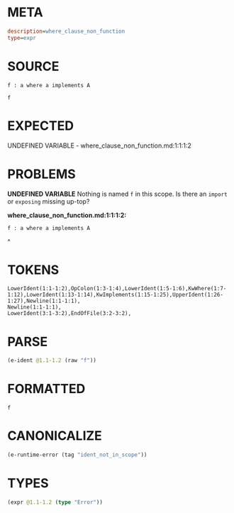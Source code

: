 # META
~~~ini
description=where_clause_non_function
type=expr
~~~
# SOURCE
~~~roc
f : a where a implements A

f
~~~
# EXPECTED
UNDEFINED VARIABLE - where_clause_non_function.md:1:1:1:2
# PROBLEMS
**UNDEFINED VARIABLE**
Nothing is named `f` in this scope.
Is there an `import` or `exposing` missing up-top?

**where_clause_non_function.md:1:1:1:2:**
```roc
f : a where a implements A
```
^


# TOKENS
~~~zig
LowerIdent(1:1-1:2),OpColon(1:3-1:4),LowerIdent(1:5-1:6),KwWhere(1:7-1:12),LowerIdent(1:13-1:14),KwImplements(1:15-1:25),UpperIdent(1:26-1:27),Newline(1:1-1:1),
Newline(1:1-1:1),
LowerIdent(3:1-3:2),EndOfFile(3:2-3:2),
~~~
# PARSE
~~~clojure
(e-ident @1.1-1.2 (raw "f"))
~~~
# FORMATTED
~~~roc
f
~~~
# CANONICALIZE
~~~clojure
(e-runtime-error (tag "ident_not_in_scope"))
~~~
# TYPES
~~~clojure
(expr @1.1-1.2 (type "Error"))
~~~
